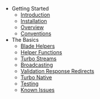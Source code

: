 * Getting Started
    * [Introduction](/docs/{{version}}/introduction)
    * [Installation](/docs/{{version}}/installation)
    * [Overview](/docs/{{version}}/overview)
    * [Conventions](/docs/{{version}}/conventions)
* The Basics
    * [Blade Helpers](/docs/{{version}}/blade-helpers)
    * [Helper Functions](/docs/{{version}}/helper-functions)
    * [Turbo Streams](/docs/{{version}}/turbo-streams)
    * [Broadcasting](/docs/{{version}}/broadcasting)
    * [Validation Response Redirects](/docs/{{version}}/validation-response-redirects)
    * [Turbo Native](/docs/{{version}}/turbo-native)
    * [Testing](/docs/{{version}}/testing)
    * [Known Issues](/docs/{{version}}/known-issues)
